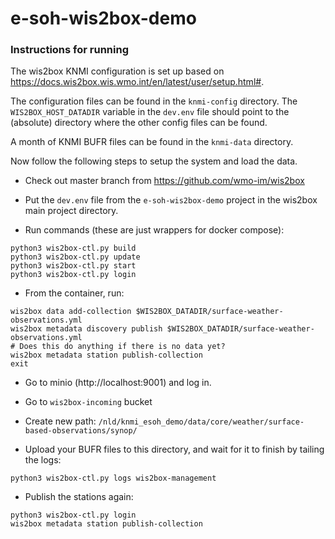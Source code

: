 # e-soh-wis2box-demo

### Instructions for running

The wis2box KNMI configuration is set up based on
https://docs.wis2box.wis.wmo.int/en/latest/user/setup.html#.

The configuration files can be found in the `knmi-config` directory.
The `WIS2BOX_HOST_DATADIR` variable in the `dev.env` file should
point to the (absolute) directory where the other config files can be found.

A month of KNMI BUFR files can be found in the `knmi-data` directory.

Now follow the following steps to setup the system and load the data.
* Check out master branch from https://github.com/wmo-im/wis2box

* Put the `dev.env` file from the `e-soh-wis2box-demo` project in the wis2box main project directory.

* Run commands (these are just wrappers for docker compose):
```
python3 wis2box-ctl.py build
python3 wis2box-ctl.py update
python3 wis2box-ctl.py start
python3 wis2box-ctl.py login
```

* From the container, run:
```
wis2box data add-collection $WIS2BOX_DATADIR/surface-weather-observations.yml
wis2box metadata discovery publish $WIS2BOX_DATADIR/surface-weather-observations.yml
# Does this do anything if there is no data yet?
wis2box metadata station publish-collection
exit
```

* Go to minio (http://localhost:9001) and log in.

* Go to `wis2box-incoming` bucket

* Create new path: `/nld/knmi_esoh_demo/data/core/weather/surface-based-observations/synop/`

* Upload your BUFR files to this directory, and wait for it to finish by tailing the logs:
```
python3 wis2box-ctl.py logs wis2box-management
```

* Publish the stations again:
```
python3 wis2box-ctl.py login
wis2box metadata station publish-collection
```
